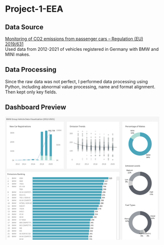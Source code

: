 # Project-1-EEA

## Data Source
[Monitoring of CO2 emissions from passenger cars – Regulation (EU) 2019/631](https://www.eea.europa.eu/data-and-maps/data/co2-cars-emission-22)  
Used data from 2012-2021 of vehicles registered in Germany with BMW and MINI makes.

## Data Processing
Since the raw data was not perfect, I performed data processing using Python, including abnormal value processing, name and format alignment. Then kept only key fields.  

## Dashboard Preview
![image](https://github.com/silentli/TableauProjects/blob/bc865861206ec26d33c0c4273dc164b4df2b3e9b/Project-1-EEA/Dashboard.png)